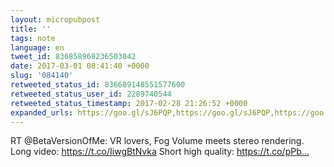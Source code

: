 ```yaml
---
layout: micropubpost
title: ''
tags: note
language: en
tweet_id: 836858968236503042
date: 2017-03-01 08:41:40 +0000
slug: '084140'
retweeted_status_id: 836689148551577600
retweeted_status_user_id: 2289740544
retweeted_status_timestamp: 2017-02-28 21:26:52 +0000
expanded_urls: https://goo.gl/sJ6PQP,https://goo.gl/sJ6PQP,https://goo.gl/EHp9bN,https://twitter.com/BetaVersionOfMe/status/836689148551577600/video/1
---
```

RT @BetaVersionOfMe: VR lovers, Fog Volume meets stereo rendering. Long video: https://t.co/IiwgBtNvka
Short high quality: https://t.co/pPb…
